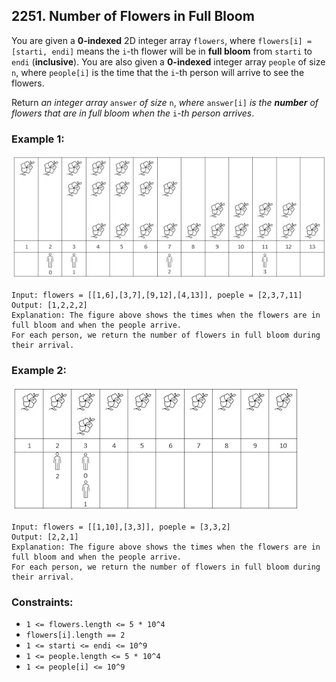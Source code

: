 ## 2251. Number of Flowers in Full Bloom

You are given a **0-indexed** 2D integer array ```flowers```, where ```flowers[i] = [starti, endi]``` means the ```i```-th flower will be in **full bloom** from ```starti``` to ```endi``` (**inclusive**). You are also given a **0-indexed** integer array ```people``` of size ```n```, where ```people[i]``` is the time that the ```i```-th person will arrive to see the flowers.

Return *an integer array* ```answer``` *of size* ```n```, *where* ```answer[i]``` *is the **number** of flowers that are in full bloom when the* ```i```*-th person arrives*.

### Example 1:

![Example 1](images/example1.jpg)

```
Input: flowers = [[1,6],[3,7],[9,12],[4,13]], poeple = [2,3,7,11]
Output: [1,2,2,2]
Explanation: The figure above shows the times when the flowers are in full bloom and when the people arrive.
For each person, we return the number of flowers in full bloom during their arrival.
```
### Example 2:

![Example 2](images/example2.jpg)

```
Input: flowers = [[1,10],[3,3]], poeple = [3,3,2]
Output: [2,2,1]
Explanation: The figure above shows the times when the flowers are in full bloom and when the people arrive.
For each person, we return the number of flowers in full bloom during their arrival.
```

### Constraints:

* ```1 <= flowers.length <= 5 * 10^4```
* ```flowers[i].length == 2```
* ```1 <= starti <= endi <= 10^9```
* ```1 <= people.length <= 5 * 10^4```
* ```1 <= people[i] <= 10^9```